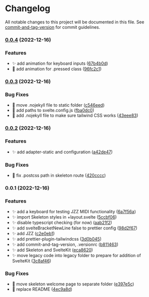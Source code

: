 # Changelog

All notable changes to this project will be documented in this file. See [commit-and-tag-version](https://github.com/absolute-version/commit-and-tag-version) for commit guidelines.

### [0.0.4](https://github.com/henrikvilhelmberglund/midiraku/compare/v0.0.3...v0.0.4) (2022-12-16)


### Features

* :sparkles: add animation for keyboard inputs ([67b4b0d](https://github.com/henrikvilhelmberglund/midiraku/commit/67b4b0dfbdf9a3ffe54560bcede842c276628945))
* :lipstick: add animation for .pressed class ([96fc2c1](https://github.com/henrikvilhelmberglund/midiraku/commit/96fc2c18c7c8ea10d790fcf056026bee254c4991))

### [0.0.3](https://github.com/henrikvilhelmberglund/midiraku/compare/v0.0.2...v0.0.3) (2022-12-16)


### Bug Fixes

* :bug: move .nojekyll file to static folder ([c546eed](https://github.com/henrikvilhelmberglund/midiraku/commit/c546eed9558475c0760b3011c09f098cc53da0b3))
* :bug: add paths to svelte.config.js ([fba0dc0](https://github.com/henrikvilhelmberglund/midiraku/commit/fba0dc0a6e5a2b63d67e30b160333102cb156411))
* :bug: add .nojekyll file to make sure tailwind CSS works ([43eee83](https://github.com/henrikvilhelmberglund/midiraku/commit/43eee83872ee79db1dd30fbf946b5f82a59c128a))

### [0.0.2](https://github.com/henrikvilhelmberglund/midiraku/compare/v0.0.1...v0.0.2) (2022-12-16)


### Features

* :sparkles: add adapter-static and configuration ([a42de47](https://github.com/henrikvilhelmberglund/midiraku/commit/a42de471d66684e0d1825c53eae7e59bb799e024))


### Bug Fixes

* :bug: fix .postcss path in skeleton route ([420cccc](https://github.com/henrikvilhelmberglund/midiraku/commit/420cccceb6f67252b6b9d6606536cb1ee9548a0b))

### 0.0.1 (2022-12-16)


### Features

* :sparkles: add a keyboard for testing JZZ MIDI functionality ([6a7f56a](https://github.com/henrikvilhelmberglund/midiraku/commit/6a7f56adbd9ad747807edd503f9f7d2a109e29b7))
* :sparkles: import Skeleton styles in +layout.svelte ([5ccbf06](https://github.com/henrikvilhelmberglund/midiraku/commit/5ccbf0662cc5d650452dc798a0d218c1d9c47508))
* :sparkles: disable typescript checking (for now) ([aab21f2](https://github.com/henrikvilhelmberglund/midiraku/commit/aab21f2dab3d44aedb3e9b4063aaae777a1c533d))
* :sparkles: add svelteBracketNewLine false to prettier config ([98d2f67](https://github.com/henrikvilhelmberglund/midiraku/commit/98d2f6754f74611a102059627c5b04515d0bb36c))
* :sparkles: add JZZ ([c2e0eb1](https://github.com/henrikvilhelmberglund/midiraku/commit/c2e0eb1c3fb92a7b49dc98fd495822e2eefb9976))
* :sparkles: add  prettier-plugin-tailwindcss ([3d0b045](https://github.com/henrikvilhelmberglund/midiraku/commit/3d0b0452f80ce4b83e0ef2f86e5519fb2d924236))
* :sparkles: add commit-and-tag-version, .versionrc ([b811463](https://github.com/henrikvilhelmberglund/midiraku/commit/b81146396b443f15edfc1a520f2ef28f034344d7))
* :sparkles: add Skeleton and SvelteKit ([eca8620](https://github.com/henrikvilhelmberglund/midiraku/commit/eca86208d83d28f29270902e5b963cdadcce5ee4))
* :sparkles: move legacy code into legacy folder to prepare for addition of SvelteKit ([3c8af46](https://github.com/henrikvilhelmberglund/midiraku/commit/3c8af46a1c3148571a290b714491c2a8c3ada508))


### Bug Fixes

* :art: move skeleton welcome page to separate folder ([e397e5c](https://github.com/henrikvilhelmberglund/midiraku/commit/e397e5c69b7c7e294ae7fbbec1f75b2f56c472c9))
* :memo: replace README ([4ec9a8d](https://github.com/henrikvilhelmberglund/midiraku/commit/4ec9a8d225970f24bd486d4d7add4ee449a2d3c5))
